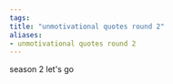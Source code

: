 ```yaml
---
tags: 
title: "unmotivational quotes round 2"
aliases:
- unmotivational quotes round 2
---
```


season 2 let's go
